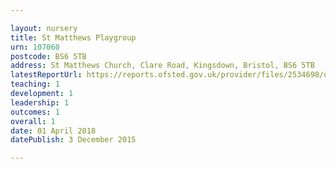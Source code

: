 ```yaml
---

layout: nursery
title: St Matthews Playgroup
urn: 107060
postcode: BS6 5TB
address: St Matthews Church, Clare Road, Kingsdown, Bristol, BS6 5TB
latestReportUrl: https://reports.ofsted.gov.uk/provider/files/2534698/urn/107060.pdf
teaching: 1
development: 1
leadership: 1
outcomes: 1
overall: 1
date: 01 April 2018 
datePublish: 3 December 2015

---
```

